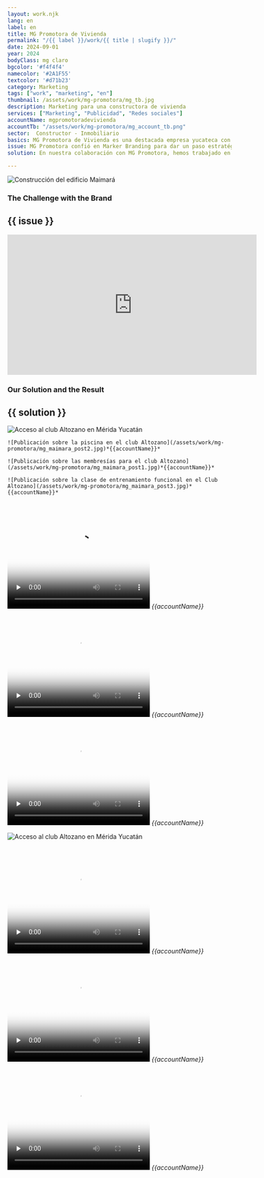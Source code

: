 ```yaml
---
layout: work.njk 
lang: en
label: en
title: MG Promotora de Vivienda
permalink: "/{{ label }}/work/{{ title | slugify }}/"
date: 2024-09-01
year: 2024
bodyClass: mg claro
bgcolor: '#f4f4f4'
namecolor: '#2A1F55'
textcolor: '#d71b23'
category: Marketing
tags: ["work", "marketing", "en"]
thumbnail: /assets/work/mg-promotora/mg_tb.jpg
description: Marketing para una constructora de vivienda
services: ["Marketing", "Publicidad", "Redes sociales"]
accountName: mgpromotoradevivienda
accountTb: "/assets/work/mg-promotora/mg_account_tb.png"
sector:  Constructor - Inmobiliario
basics: MG Promotora de Vivienda es una destacada empresa yucateca con más de 18 años de experiencia en el sector inmobiliario. Reconocida por su trayectoria, MG Promotora ha desarrollado más de 10 fraccionamientos en Yucatán, transformando espacios en hogares que combinan calidad, estética y funcionalidad. Su compromiso con la calidad y correcta planeación de sus desarrollos inmobiliarios son un valor fundamental que los destaca.
issue: MG Promotora confió en Marker Branding para dar un paso estratégico hacia el mundo digital, iniciando con cuentas de reciente creación para la gestión de sus redes sociales. Nuestro objetivo conjunto es claro, incrementar su presencia como desarrollador y constructor líder en el sureste de México, posicionando su marca como sinónimo de calidad, belleza y funcionalidad en el sector inmobiliario. Además, trabajamos para impulsar la comercialización de los proyectos actuales de la empresa, conectando con su audiencia ideal y destacando su propuesta de valor en cada plataforma digital.
solution: En nuestra colaboración con MG Promotora, hemos trabajado en el crecimiento estratégico de sus cuentas de Facebook e Instagram, creando contenido que refleja su experiencia y compromiso en el sector inmobiliario. Además, hemos desarrollado campañas publicitarias integrales que abarcan desde medios digitales hasta estrategias de publicidad física, incluyendo el diseño de espectaculares, pendones, vallas móviles y señalización para sus proyectos. Estas acciones han permitido reforzar su presencia en el mercado y conectar de manera efectiva con su público objetivo, destacando su liderazgo en el sureste de México.

---
```


![Construcción del edificio Maimará](/assets/work/mg-promotora/mg_portada.jpg)

<div class="column__2">
    <div class="col__left">
        <h3>The Challenge with the Brand</h3>
    </div>
    <div class="col__right">
        <h2>{{ issue }}</h2>
    </div>
</div>

<div class="video__full__wrapper">
    <iframe width="560" height="315" src="https://www.youtube.com/embed/vLb_PbegOws?si=gslf6lndjen169fn" title="YouTube video player" frameborder="0" allow="accelerometer; autoplay; clipboard-write; encrypted-media; gyroscope; picture-in-picture; web-share" referrerpolicy="strict-origin-when-cross-origin" allowfullscreen></iframe>
</div>


<div class="column__2 work__column__2">
    <div class="col__left">
        <h3>Our Solution and the Result</h3>
    </div>
    <div class="col__right">
        <h2>{{ solution }}</h2>
    </div>
</div>


![Acceso al club Altozano en Mérida Yucatán](/assets/work/mg-promotora/mg_maimara_slider.jpg)

<div class="column__3__mkt">
    
    ![Publicación sobre la piscina en el club Altozano](/assets/work/mg-promotora/mg_maimara_post2.jpg)*{{accountName}}*

    ![Publicación sobre las membresías para el club Altozano](/assets/work/mg-promotora/mg_maimara_post1.jpg)*{{accountName}}*
    
    ![Publicación sobre la clase de entrenamiento funcional en el Club Altozano](/assets/work/mg-promotora/mg_maimara_post3.jpg)*{{accountName}}*

</div>


<div class="column__3__mkt">
    <div class="video__wrapper">
        <div class="picture">
            <video width="320" height="240" controls playsinline preload="none" x-webkit-airplay="allow" poster="/assets/work/mg-promotora/mg_maimara_reel1_poster.jpg">
                <source src="/assets/work/mg-promotora/mg_maimara_reel1.mp4" type="video/mp4">
                Tu navegador no logró reproducir este video, considera actualizarlo a una versión más reciente
            </video>
            <em>{{accountName}}</em>
        </div>
    </div>
    <div class="video__wrapper">
        <div class="picture">
            <video width="320" height="240" controls playsinline preload="none" x-webkit-airplay="allow" poster="/assets/work/mg-promotora/mg_maimara_reel2_poster.jpg">
                <source src="/assets/work/mg-promotora/mg_maimara_reel2.mp4" type="video/mp4">
                Tu navegador no logró reproducir este video, considera actualizarlo a una versión más reciente
            </video>
            <em>{{accountName}}</em>
        </div>
    </div>
    <div class="video__wrapper">
        <div class="picture">
            <video width="320" height="240" controls playsinline preload="none" x-webkit-airplay="allow" poster="/assets/work/mg-promotora/mg_maimara_reel3_poster.jpg">
                <source src="/assets/work/mg-promotora/mg_maimara_reel3.mp4" type="video/mp4">
                Tu navegador no logró reproducir este video, considera actualizarlo a una versión más reciente
            </video>
            <em>{{accountName}}</em>
        </div>
    </div>
</div>





![Acceso al club Altozano en Mérida Yucatán](/assets/work/mg-promotora/mg_palomeque_slider.jpg)

<div class="column__3__mkt">
    <div class="video__wrapper">
        <div class="picture">
            <video width="320" height="240" controls playsinline preload="none" x-webkit-airplay="allow" poster="/assets/work/mg-promotora/mg_palomeque_reel1_poster.jpg">
                <source src="/assets/work/mg-promotora/mg_palomeque_reel1.mp4" type="video/mp4">
                Tu navegador no logró reproducir este video, considera actualizarlo a una versión más reciente
            </video>
            <em>{{accountName}}</em>
        </div>
    </div>
    <div class="video__wrapper">
        <div class="picture">
            <video width="320" height="240" controls playsinline preload="none" x-webkit-airplay="allow" poster="/assets/work/mg-promotora/mg_palomeque_reel2_poster.jpg">
                <source src="/assets/work/mg-promotora/mg_palomeque_reel2.mp4" type="video/mp4">
                Tu navegador no logró reproducir este video, considera actualizarlo a una versión más reciente
            </video>
            <em>{{accountName}}</em>
        </div>
    </div>
    <div class="video__wrapper">
        <div class="picture">
            <video width="320" height="240" controls playsinline preload="none" x-webkit-airplay="allow" poster="/assets/work/mg-promotora/mg_palomeque_reel3_poster.jpg">
                <source src="/assets/work/mg-promotora/mg_palomeque_reel3.mp4" type="video/mp4">
                Tu navegador no logró reproducir este video, considera actualizarlo a una versión más reciente
            </video>
            <em>{{accountName}}</em>
        </div>
    </div>
</div>